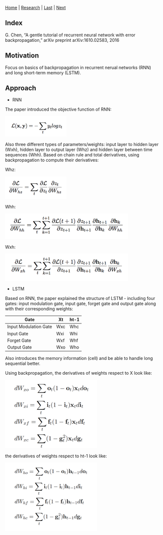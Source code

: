 [Home](https://clojia.github.io/) | [Research](https://clojia.github.io/research/) | [Last](https://clojia.github.io/research/2018-08-IR-Open-Max) | [Next](https://clojia.github.io/research/2018-08-IR-Dist-Rep)

## Index

G. Chen, “A gentle tutorial of recurrent neural network with error backpropagation,” arXiv
preprint arXiv:1610.02583, 2016

## Motivation
Focus on basics of backpropagation in recurrent nerual networks (RNN) and long short-term memory (LSTM).

## Approach
- RNN

The paper introduced the objective function of RNN:

<img src="images/rnn_objf.png" width="200">

Also three different types of parameters/weights: input layer to hidden layer (Wxh), hidden layer to output layer (Whz) and hidden layer between time sequences (Whh). Based on chain rule and total derivatives, using backpropagation to compute their derivatives:

Whz:

<img src="images/rnn_hz.png" width="200">

Whh:

<img src="images/rnn_hh.png" width="400">

Wxh:

<img src="images/rnn_xh.png" width="400">


- LSTM

Based on RNN, the paper explained the structure of LSTM - including four gates: input modulation gate, input gate, forget gate and output gate along with their corresponding weights: 

  Gate | Xt | ht-1
  ----- | ---- |-----
  Input Modulation Gate | Wxc | Whc
  Input Gate | Wxi | Whi
  Forget Gate | Wxf | Whf
  Output Gate | Wxo | Who
  

Also introduces the memory information (cell) and be able to handle long sequential better. 

Using backpropagation, the derivatives of weights respect to X look like:

<img src="images/lstm_wx.png" width="300">

the derivatives of weights respect to ht-1 look like:

<img src="images/lstm_wh.png" width="300">

